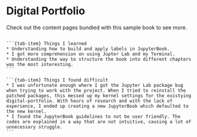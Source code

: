 # Digital Portfolio

Check out the content pages bundled with this sample book to see more.

```{tableofcontents}
```

````{tab-set}
```{tab-item} Things I learned  
* Understanding how to build and apply labels in JupyterBook.
* I got more comprehension on using Jupter Lab and my Terminal.
* Understanding the way to structure the book into different chapters was the most interesting. 
```

```{tab-item} Things I found difficult 
* I was unfortunate enough where I got the Jupyter Lab package bug when trying to work with the project. When I tried to reinstall the patched packages, this messed up my kernel settings for the existying digital-portfolio. With hours of research and with the lack of experience, I ended up creating a new JupyterBook which defaulted to the new kernel. 
* I found the JupyterBook guidelines to not be user friendly. The codes are explained in a way that are not intuitive, causing a lot of unnecessary struggle. 
```
````
